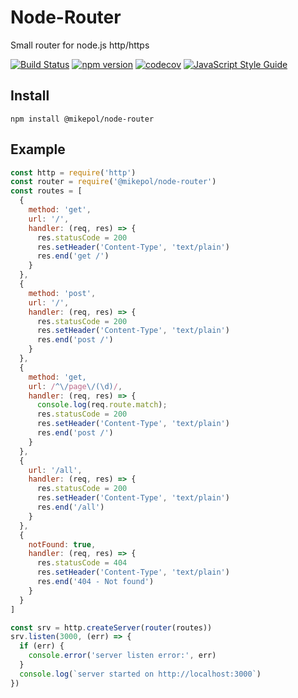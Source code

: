 # Node-Router
Small router for node.js http/https

[![Build Status](https://travis-ci.org/mike1pol/node-router.svg?branch=master)](https://travis-ci.org/mike1pol/node-router)
[![npm version](https://badge.fury.io/js/%40mikepol%2Fnode-router.svg)](https://badge.fury.io/js/%40mikepol%2Fnode-router)
[![codecov](https://codecov.io/gh/mike1pol/node-router/branch/master/graph/badge.svg)](https://codecov.io/gh/mike1pol/node-router)
[![JavaScript Style Guide](https://img.shields.io/badge/code_style-standard-brightgreen.svg)](https://standardjs.com)

## Install
`npm install @mikepol/node-router`

## Example
```js
const http = require('http')
const router = require('@mikepol/node-router')
const routes = [
  {
    method: 'get',
    url: '/',
    handler: (req, res) => {
      res.statusCode = 200
      res.setHeader('Content-Type', 'text/plain')
      res.end('get /')
    }
  },
  {
    method: 'post',
    url: '/',
    handler: (req, res) => {
      res.statusCode = 200
      res.setHeader('Content-Type', 'text/plain')
      res.end('post /')
    }
  },
  {
    method: 'get,
    url: /^\/page\/(\d)/,
    handler: (req, res) => {
      console.log(req.route.match);
      res.statusCode = 200
      res.setHeader('Content-Type', 'text/plain')
      res.end('post /')
    }
  },
  {
    url: '/all',
    handler: (req, res) => {
      res.statusCode = 200
      res.setHeader('Content-Type', 'text/plain')
      res.end('/all')
    }
  },
  {
    notFound: true,
    handler: (req, res) => {
      res.statusCode = 404
      res.setHeader('Content-Type', 'text/plain')
      res.end('404 - Not found')
    }
  }
]

const srv = http.createServer(router(routes))
srv.listen(3000, (err) => {
  if (err) {
    console.error('server listen error:', err)
  }
  console.log(`server started on http://localhost:3000`)
})
```
